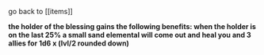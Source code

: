 go back to [[items]]

**the holder of the blessing gains the following benefits: when the holder is on the last 25% a small sand elemental will come out and heal you and 3 allies for 1d6 x (lvl/2 rounded down)**